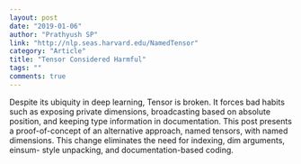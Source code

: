 ```yaml
---
layout: post
date: "2019-01-06"
author: "Prathyush SP"
link: "http://nlp.seas.harvard.edu/NamedTensor"
category: "Article"
title: "Tensor Considered Harmful"
tags: ""
comments: true
---
```

Despite its ubiquity in deep learning, Tensor is broken. It forces bad habits such as exposing private dimensions, broadcasting based on absolute position, and keeping type information in documentation. This post presents a proof-of-concept of an alternative approach, named tensors, with named dimensions. This change eliminates the need for indexing, dim arguments, einsum- style unpacking, and documentation-based coding.